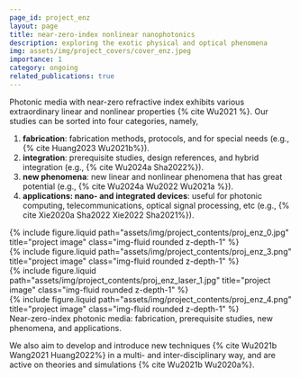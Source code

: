 ```yaml
---
page_id: project_enz
layout: page
title: near-zero-index nonlinear nanophotonics
description: exploring the exotic physical and optical phenomena
img: assets/img/project_covers/cover_enz.jpeg
importance: 1
category: ongoing
related_publications: true
---
```


Photonic media with near-zero refractive index exhibits various extraordinary linear and nonlinear properties {% cite Wu2021 %}.
Our studies can be sorted into four categories, namely,

1. **fabrication**: fabrication methods, protocols, and for special needs (e.g., {% cite Huang2023 Wu2021b%}).
2. **integration**: prerequisite studies, design references, and hybrid integration (e.g., {% cite Wu2024a Sha2022%}).
3. **new phenomena**: new linear and nonlinear phenomena that has great potential (e.g., {% cite Wu2024a Wu2022 Wu2021a %}).
4. **applications: nano- and integrated devices**: useful for photonic computing, telecommunications, optical signal processing, etc (e.g., {% cite Xie2020a Sha2022 Xie2022 Sha2021%}).

<div class="row justify-content-sm-center">
    <div class="col-sm-3 mt-3 mt-md-0">
        {% include figure.liquid path="assets/img/project_contents/proj_enz_0.jpg" title="project image" class="img-fluid rounded z-depth-1" %}
    </div>
    <div class="col-sm-3 mt-3 mt-md-0">
        {% include figure.liquid path="assets/img/project_contents/proj_enz_3.png" title="project image" class="img-fluid rounded z-depth-1" %}
    </div>
    <div class="col-sm-3 mt-3 mt-md-0">
        {% include figure.liquid path="assets/img/project_contents/proj_enz_laser_1.jpg" title="project image" class="img-fluid rounded z-depth-1" %}
    </div>
    <div class="col-sm-3 mt-3 mt-md-0">
        {% include figure.liquid path="assets/img/project_contents/proj_enz_4.png" title="project image" class="img-fluid rounded z-depth-1" %}
    </div>
</div>
<div class="caption">
    Near-zero-index photonic media: fabrication, prerequisite studies, new phenomena, and applications.
</div>

We also aim to develop and introduce new techniques {% cite Wu2021b Wang2021 Huang2022%} in a multi- and inter-disciplinary way, and are active on theories and simulations {% cite Wu2021b Wu2020a%}.
